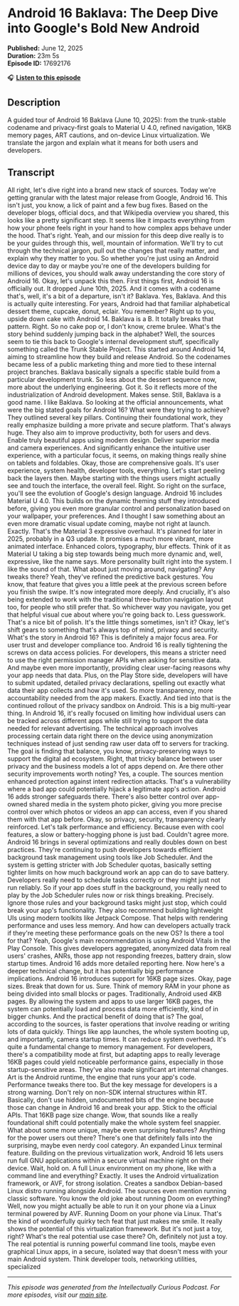 # Android 16 Baklava: The Deep Dive into Google's Bold New Android

**Published:** June 12, 2025  
**Duration:** 23m 5s  
**Episode ID:** 17692176

🎧 **[Listen to this episode](https://intellectuallycurious.buzzsprout.com/2529712/episodes/17692176-android-16-baklava-the-deep-dive-into-google's-bold-new-android)**

## Description

A guided tour of Android 16 Baklava (June 10, 2025): from the trunk-stable codename and privacy-first goals to Material U 4.0, refined navigation, 16KB memory pages, ART cautions, and on-device Linux virtualization. We translate the jargon and explain what it means for both users and developers.

## Transcript

All right, let's dive right into a brand new stack of sources. Today we're getting granular with the latest major release from Google, Android 16. This isn't just, you know, a lick of paint and a few bug fixes. Based on the developer blogs, official docs, and that Wikipedia overview you shared, this looks like a pretty significant step. It seems like it impacts everything from how your phone feels right in your hand to how complex apps behave under the hood. That's right. Yeah, and our mission for this deep dive really is to be your guides through this, well, mountain of information. We'll try to cut through the technical jargon, pull out the changes that really matter, and explain why they matter to you. So whether you're just using an Android device day to day or maybe you're one of the developers building for millions of devices, you should walk away understanding the core story of Android 16. Okay, let's unpack this then. First things first, Android 16 is officially out. It dropped June 10th, 2025. And it comes with a codename that's, well, it's a bit of a departure, isn't it? Baklava. Yes, Baklava. And this is actually quite interesting. For years, Android had that familiar alphabetical dessert theme, cupcake, donut, eclair. You remember? Right up to you, upside down cake with Android 14. Baklava is a B. It totally breaks that pattern. Right. So no cake pop or, I don't know, creme brulee. What's the story behind suddenly jumping back in the alphabet? Well, the sources seem to tie this back to Google's internal development stuff, specifically something called the Trunk Stable Project. This started around Android 14, aiming to streamline how they build and release Android. So the codenames became less of a public marketing thing and more tied to these internal project branches. Baklava basically signals a specific stable build from a particular development trunk. So less about the dessert sequence now, more about the underlying engineering. Got it. So it reflects more of the industrialization of Android development. Makes sense. Still, Baklava is a good name. I like Baklava. So looking at the official announcements, what were the big stated goals for Android 16? What were they trying to achieve? They outlined several key pillars. Continuing their foundational work, they really emphasize building a more private and secure platform. That's always huge. They also aim to improve productivity, both for users and devs. Enable truly beautiful apps using modern design. Deliver superior media and camera experiences. And significantly enhance the intuitive user experience, with a particular focus, it seems, on making things really shine on tablets and foldables. Okay, those are comprehensive goals. It's user experience, system health, developer tools, everything. Let's start peeling back the layers then. Maybe starting with the things users might actually see and touch the interface, the overall feel. Right. So right on the surface, you'll see the evolution of Google's design language. Android 16 includes Material U 4.0. This builds on the dynamic theming stuff they introduced before, giving you even more granular control and personalization based on your wallpaper, your preferences. And I thought I saw something about an even more dramatic visual update coming, maybe not right at launch. Exactly. That's the Material 3 expressive overhaul. It's planned for later in 2025, probably in a Q3 update. It promises a much more vibrant, more animated interface. Enhanced colors, typography, blur effects. Think of it as Material U taking a big step towards being much more dynamic and, well, expressive, like the name says. More personality built right into the system. I like the sound of that. What about just moving around, navigating? Any tweaks there? Yeah, they've refined the predictive back gestures. You know, that feature that gives you a little peek at the previous screen before you finish the swipe. It's now integrated more deeply. And crucially, it's also being extended to work with the traditional three-button navigation layout too, for people who still prefer that. So whichever way you navigate, you get that helpful visual cue about where you're going back to. Less guesswork. That's a nice bit of polish. It's the little things sometimes, isn't it? Okay, let's shift gears to something that's always top of mind, privacy and security. What's the story in Android 16? This is definitely a major focus area. For user trust and developer compliance too. Android 16 is really tightening the screws on data access policies. For developers, this means a stricter need to use the right permission manager APIs when asking for sensitive data. And maybe even more importantly, providing clear user-facing reasons why your app needs that data. Plus, on the Play Store side, developers will have to submit updated, detailed privacy declarations, spelling out exactly what data their app collects and how it's used. So more transparency, more accountability needed from the app makers. Exactly. And tied into that is the continued rollout of the privacy sandbox on Android. This is a big multi-year thing. In Android 16, it's really focused on limiting how individual users can be tracked across different apps while still trying to support the data needed for relevant advertising. The technical approach involves processing certain data right there on the device using anonymization techniques instead of just sending raw user data off to servers for tracking. The goal is finding that balance, you know, privacy-preserving ways to support the digital ad ecosystem. Right, that tricky balance between user privacy and the business models a lot of apps depend on. Are there other security improvements worth noting? Yes, a couple. The sources mention enhanced protection against intent redirection attacks. That's a vulnerability where a bad app could potentially hijack a legitimate app's action. Android 16 adds stronger safeguards there. There's also better control over app-owned shared media in the system photo picker, giving you more precise control over which photos or videos an app can access, even if you shared them with that app before. Okay, so privacy, security, transparency clearly reinforced. Let's talk performance and efficiency. Because even with cool features, a slow or battery-hogging phone is just bad. Couldn't agree more. Android 16 brings in several optimizations and really doubles down on best practices. They're continuing to push developers towards efficient background task management using tools like Job Scheduler. And the system is getting stricter with Job Scheduler quotas, basically setting tighter limits on how much background work an app can do to save battery. Developers really need to schedule tasks correctly or they might just not run reliably. So if your app does stuff in the background, you really need to play by the Job Scheduler rules now or risk things breaking. Precisely. Ignore those rules and your background tasks might just stop, which could break your app's functionality. They also recommend building lightweight UIs using modern toolkits like Jetpack Compose. That helps with rendering performance and uses less memory. And how can developers actually track if they're meeting these performance goals on the new OS? Is there a tool for that? Yeah, Google's main recommendation is using Android Vitals in the Play Console. This gives developers aggregated, anonymized data from real users' crashes, ANRs, those app not responding freezes, battery drain, slow startup times. Android 16 adds more detailed reporting here. Now here's a deeper technical change, but it has potentially big performance implications. Android 16 introduces support for 16KB page sizes. Okay, page sizes. Break that down for us. Sure. Think of memory RAM in your phone as being divided into small blocks or pages. Traditionally, Android used 4KB pages. By allowing the system and apps to use larger 16KB pages, the system can potentially load and process data more efficiently, kind of in bigger chunks. And the practical benefit of doing that is? The goal, according to the sources, is faster operations that involve reading or writing lots of data quickly. Things like app launches, the whole system booting up, and importantly, camera startup times. It can reduce system overhead. It's quite a fundamental change to memory management. For developers, there's a compatibility mode at first, but adapting apps to really leverage 16KB pages could yield noticeable performance gains, especially in those startup-sensitive areas. They've also made significant art internal changes. Art is the Android runtime, the engine that runs your app's code. Performance tweaks there too. But the key message for developers is a strong warning. Don't rely on non-SDK internal structures within RT. Basically, don't use hidden, undocumented bits of the engine because those can change in Android 16 and break your app. Stick to the official APIs. That 16KB page size change. Wow, that sounds like a really foundational shift could potentially make the whole system feel snappier. What about some more unique, maybe even surprising features? Anything for the power users out there? There's one that definitely falls into the surprising, maybe even nerdy cool category. An expanded Linux terminal feature. Building on the previous virtualization work, Android 16 lets users run full GNU applications within a secure virtual machine right on their device. Wait, hold on. A full Linux environment on my phone, like with a command line and everything? Exactly. It uses the Android virtualization framework, or AVF, for strong isolation. Creates a sandbox Debian-based Linux distro running alongside Android. The sources even mention running classic software. You know the old joke about running Doom on everything? Well, now you might actually be able to run it on your phone via a Linux terminal powered by AVF. Running Doom on your phone via Linux. That's the kind of wonderfully quirky tech feat that just makes me smile. It really shows the potential of this virtualization framework. But it's not just a toy, right? What's the real potential use case there? Oh, definitely not just a toy. The real potential is running powerful command line tools, maybe even graphical Linux apps, in a secure, isolated way that doesn't mess with your main Android system. Think developer tools, networking utilities, specialized

---
*This episode was generated from the Intellectually Curious Podcast. For more episodes, visit our [main site](https://intellectuallycurious.buzzsprout.com).*
